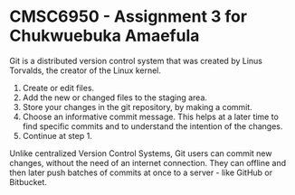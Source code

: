 # CMSC6950 - Assignment 3 for Chukwuebuka Amaefula

Git is a distributed version control system that was created by
Linus Torvalds, the creator of the Linux kernel.

1. Create or edit files.
2. Add the new or changed files to the staging area.
3. Store your changes in the git repository, by making a commit.
4. Choose an informative commit message. This helps at a later time to find
   specific commits and to understand the intention of the changes.
5. Continue at step 1. 

Unlike centralized Version Control Systems, Git users can commit new changes,
without the need of an internet connection. They can offline and then later
push batches of commits at once to a server - like GitHub or Bitbucket.
